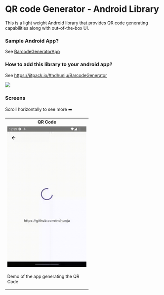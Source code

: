 # QR code Generator - Android Library

This is a light weight Android library that provides QR code generating capabilities along
with out-of-the-box UI.

### Sample Android App?
See [BarcodeGeneratorApp](https://github.com/ndhunju/BarcodeGenerator/tree/master/QrCodeGeneratorApp)

### How to add this library to your android app?
See https://jitpack.io/#ndhunju/BarcodeGenerator

[![](https://jitpack.io/v/ndhunju/BarcodeGenerator.svg)](https://jitpack.io/#ndhunju/BarcodeGenerator)

### Screens
Scroll horizontally to see more ➡️

<table>
  <tr>
    <th width="256">QR Code</th>
  </tr>
  <tr>
    <td><img src="graphics/screens/screen_generating_qr_code.gif" alt="screenshot of scanning"></td>
  </tr>
  <tr>
    <td><p>Demo of the app generating the QR Code</p></td>
  </tr>
</table>